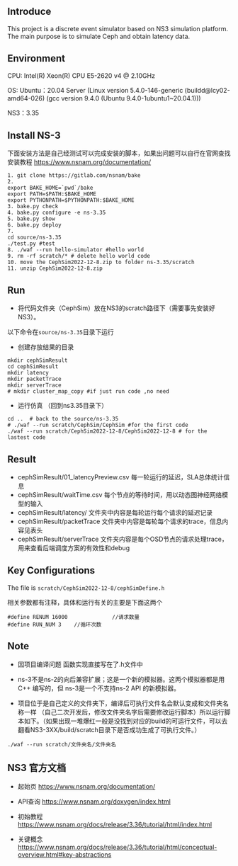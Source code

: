 ## Introduce
This project is a discrete event simulator based on NS3 simulation platform. The main purpose is to simulate Ceph and obtain latency data.

## Environment
CPU: Intel(R) Xeon(R) CPU E5-2620 v4 @ 2.10GHz

OS: Ubuntu：20.04 Server
(Linux version 5.4.0-146-generic (buildd@lcy02-amd64-026) (gcc version 9.4.0 (Ubuntu 9.4.0-1ubuntu1~20.04.1)))
 

NS3：3.35

## Install NS-3
下面安装方法是自己经测试可以完成安装的脚本，如果出问题可以自行在官网查找安装教程 https://www.nsnam.org/documentation/

```SHELL
1. git clone https://gitlab.com/nsnam/bake
2. 
export BAKE_HOME=`pwd`/bake 
export PATH=$PATH:$BAKE_HOME
export PYTHONPATH=$PYTHONPATH:$BAKE_HOME
3. bake.py check  
4. bake.py configure -e ns-3.35
5. bake.py show   
6. bake.py deploy
7.
cd source/ns-3.35
./test.py #test
8. ./waf --run hello-simulator #hello world
9. rm -rf scratch/* # delete hello world code
10. move the CephSim2022-12-8.zip to folder ns-3.35/scratch
11. unzip CephSim2022-12-8.zip
```

## Run
- 将代码文件夹（CephSim）放在NS3的scratch路径下（需要事先安装好NS3）。

以下命令在```source/ns-3.35```目录下运行 

- 创建存放结果的目录
``` shell 
mkdir cephSimResult
cd cephSimResult
mkdir latency  
mkdir packetTrace
mkdir serverTrace
# mkdir cluster_map_copy #if just run code ,no need 
```  

-  运行仿真 （回到ns3.35目录下）
```shell
cd ..  # back to the source/ns-3.35
# ./waf --run scratch/CephSim/CephSim #for the first code
./waf --run scratch/CephSim2022-12-8/CephSim2022-12-8 # for the lastest code
```
## Result

- cephSimResult/01_latencyPreview.csv 每一轮运行的延迟，SLA总体统计信息
- cephSimResult/waitTime.csv 每个节点的等待时间，用以动态图神经网络模型的输入
- cephSimResult/latency/ 文件夹中内容是每轮运行每个请求的延迟记录
- cephSimResult/packetTrace 文件夹中内容是每轮每个请求的trace，信息内容见表头
- cephSimResult/serverTrace 文件夹内容是每个OSD节点的请求处理trace，用来查看后端调度方案的有效性和debug

## Key Configurations
The file is ```scratch/CephSim2022-12-8/cephSimDefine.h```

相关参数都有注释，具体和运行有关的主要是下面这两个
```
#define RENUM 16000              //请求数量
#define RUN_NUM 3    //循环次数
```


## Note
* 因项目编译问题 函数实现直接写在了.h文件中

* ns-3不是ns-2的向后兼容扩展；这是一个新的模拟器。这两个模拟器都是用 C++ 编写的，但 ns-3是一个不支持ns-2 API 的新模拟器。

* 项目位于是自己定义的文件夹下，编译后可执行文件名会默认变成和文件夹名称一样 （自己二次开发后，修改文件夹名字后需要修改运行脚本）所以运行脚本如下。（如果出现一堆爆红一般是没找到对应的build的可运行文件，可以去翻看NS3-3XX/build/scratch目录下是否成功生成了可执行文件。）
```
./waf --run scratch/文件夹名/文件夹名
```

## NS3 官方文档

- 起始页 https://www.nsnam.org/documentation/

- API查询 https://www.nsnam.org/doxygen/index.html

- 初始教程 https://www.nsnam.org/docs/release/3.36/tutorial/html/index.html

- 关键概念 https://www.nsnam.org/docs/release/3.36/tutorial/html/conceptual-overview.html#key-abstractions
